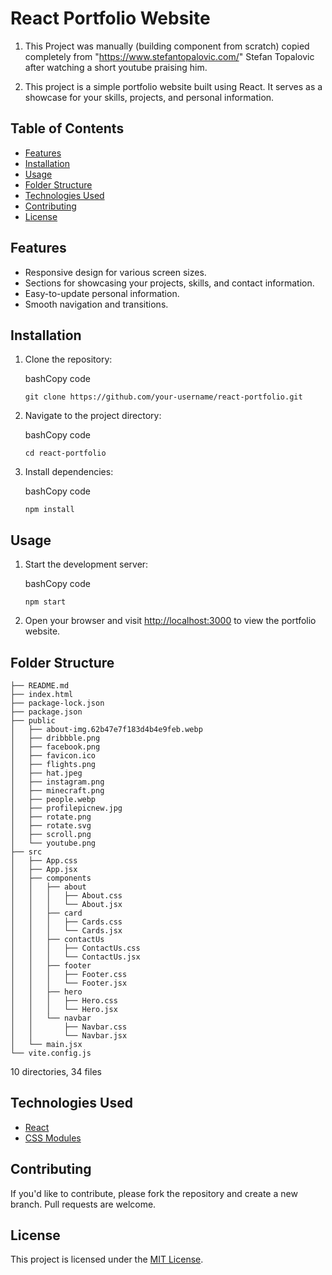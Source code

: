 React Portfolio Website
=======================

1. This Project was manually (building component from scratch) copied completely from "https://www.stefantopalovic.com/" Stefan Topalovic after watching a short youtube praising him.

2. This project is a simple portfolio website built using React. It serves as a showcase for your skills, projects, and personal information.

Table of Contents
-----------------

*   [Features](#features)
*   [Installation](#installation)
*   [Usage](#usage)
*   [Folder Structure](#folder-structure)
*   [Technologies Used](#technologies-used)
*   [Contributing](#contributing)
*   [License](#license)

Features
--------

*   Responsive design for various screen sizes.
*   Sections for showcasing your projects, skills, and contact information.
*   Easy-to-update personal information.
*   Smooth navigation and transitions.

Installation
------------

1.  Clone the repository:
    
    bashCopy code
    
    `git clone https://github.com/your-username/react-portfolio.git`
    
2.  Navigate to the project directory:
    
    bashCopy code
    
    `cd react-portfolio`
    
3.  Install dependencies:
    
    bashCopy code
    
    `npm install`
    

Usage
-----

1.  Start the development server:
    
    bashCopy code
    
    `npm start`
    
2.  Open your browser and visit [http://localhost:3000](http://localhost:3000) to view the portfolio website.
    

Folder Structure
----------------
```
├── README.md
├── index.html
├── package-lock.json
├── package.json
├── public
│   ├── about-img.62b47e7f183d4b4e9feb.webp
│   ├── dribbble.png
│   ├── facebook.png
│   ├── favicon.ico
│   ├── flights.png
│   ├── hat.jpeg
│   ├── instagram.png
│   ├── minecraft.png
│   ├── people.webp
│   ├── profilepicnew.jpg
│   ├── rotate.png
│   ├── rotate.svg
│   ├── scroll.png
│   └── youtube.png
├── src
│   ├── App.css
│   ├── App.jsx
│   ├── components
│   │   ├── about
│   │   │   ├── About.css
│   │   │   └── About.jsx
│   │   ├── card
│   │   │   ├── Cards.css
│   │   │   └── Cards.jsx
│   │   ├── contactUs
│   │   │   ├── ContactUs.css
│   │   │   └── ContactUs.jsx
│   │   ├── footer
│   │   │   ├── Footer.css
│   │   │   └── Footer.jsx
│   │   ├── hero
│   │   │   ├── Hero.css
│   │   │   └── Hero.jsx
│   │   └── navbar
│   │       ├── Navbar.css
│   │       └── Navbar.jsx
│   └── main.jsx
└── vite.config.js
```
10 directories, 34 files


Technologies Used
-----------------

*   [React](https://reactjs.org/)
*   [CSS Modules](https://github.com/css-modules/css-modules)

Contributing
------------

If you'd like to contribute, please fork the repository and create a new branch. Pull requests are welcome.

License
-------

This project is licensed under the [MIT License](LICENSE).